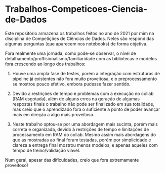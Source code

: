 # Trabalhos-Competicoes-Ciencia-de-Dados
Este repositório armazena os trabalhos feitos no ano de 2021 por mim na disciplina de Competições de Ciências de Dados. Neles são respondidas algumas perguntas (que aparecem nos notebooks) de forma objetiva.

Fora realmente uma jornada, como pode-se observar, o nível de detalhamento/proffisionalismo/familiaridade com as bibliotecas e modelos fora crescendo ao longo dos
trabalhos: 

1) Houve uma ampla fase de testes, porém a integração com estruturas de pipeline já existentes não fora muito proveitosa, e o preprocessamento se mostrou pouco
efetivo, embora pudesse fazer sentido.

2) Devido a restrições de tempo e problemas com a execução no collab (RAM esgotada), além de alguns erros na geração de algumas respostas finais o trabalho não pode
ser finalizado em sua totalidade, mas creio que o aprendizado fora o suficiente a ponto de poder avançar mais em direção a algo mais proveitoso.

3) Neste trabalho optou-se por uma abordagem mais sucinta, porém mais correta e organizada, devido à restrições de tempo e limitações de processamento em RAM do collab.
Mesmo assim mais abordagens do que as mostradas ao final foram testadas, porém por simplicidade e clareza a entrega final mostrou menos modelos, e apenas aqueles com
tempo de treino/validação viável.

Num geral, apesar das dificuldades, creio que fora extremamente proveitoso!
